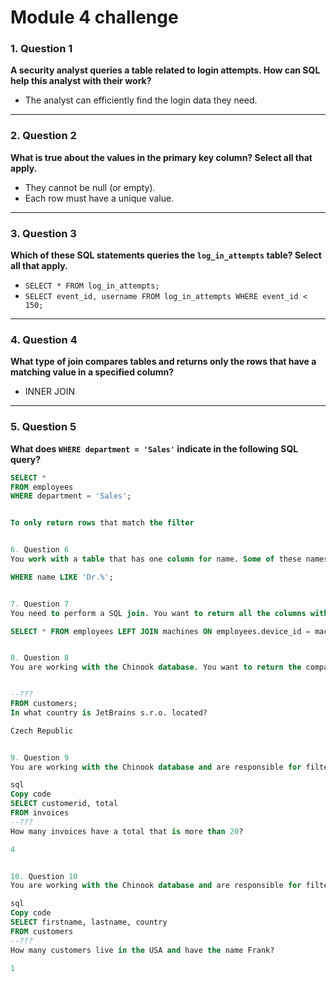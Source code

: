 # Module 4 challenge


### 1. Question 1  
**A security analyst queries a table related to login attempts. How can SQL help this analyst with their work?**  
- The analyst can efficiently find the login data they need.

---

### 2. Question 2  
**What is true about the values in the primary key column? Select all that apply.**  
- They cannot be null (or empty).  
- Each row must have a unique value.

---

### 3. Question 3  
**Which of these SQL statements queries the `log_in_attempts` table? Select all that apply.**  
- `SELECT * FROM log_in_attempts;`  
- `SELECT event_id, username FROM log_in_attempts WHERE event_id < 150;`

---

### 4. Question 4  
**What type of join compares tables and returns only the rows that have a matching value in a specified column?**  
- INNER JOIN

---

### 5. Question 5  
**What does `WHERE department = 'Sales'` indicate in the following SQL query?**

```sql
SELECT * 
FROM employees 
WHERE department = 'Sales';


To only return rows that match the filter


6. Question 6
You work with a table that has one column for name. Some of these names have prefixes. You want to identify all of the doctors. Which query will return every name that starts with the prefix 'Dr.'?

WHERE name LIKE 'Dr.%';


7. Question 7
You need to perform a SQL join. You want to return all the columns with records matching on the device_id column between the employees and machines tables. You also want to return all records from the employees table. Which of the following queries would you use?

SELECT * FROM employees LEFT JOIN machines ON employees.device_id = machines.device_id;


8. Question 8
You are working with the Chinook database. You want to return the company and country columns from the customers table. Replace --??? with the missing information to complete the query.


--??? 
FROM customers;
In what country is JetBrains s.r.o. located?

Czech Republic


9. Question 9
You are working with the Chinook database and are responsible for filtering for invoices with a total that is more than 20. Replace --??? with the missing information to complete the query.

sql
Copy code
SELECT customerid, total 
FROM invoices
--???
How many invoices have a total that is more than 20?

4


10. Question 10
You are working with the Chinook database and are responsible for filtering for the customers that have a value of 'USA' in the country column and have a value of 'Frank' in the firstname column. Replace --??? with the missing information to complete the query.

sql
Copy code
SELECT firstname, lastname, country
FROM customers
--???
How many customers live in the USA and have the name Frank?

1
